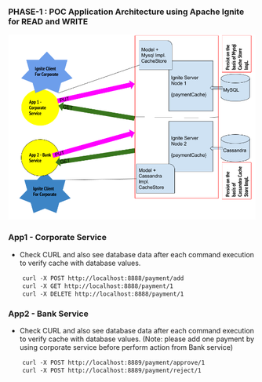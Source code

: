 ### PHASE-1 : POC Application Architecture using Apache Ignite for READ and WRITE

![alt text](phase-1-poc-archx.png "PHASE-1 : POC Application Architecture")

### App1 - Corporate Service
 
- Check CURL and also see database data after each command execution to verify cache with database values. 
```
    curl -X POST http://localhost:8888/payment/add
    curl -X GET http://localhost:8888/payment/1
    curl -X DELETE http://localhost:8888/payment/1   
```

### App2 - Bank Service 
- Check CURL and also see database data after each command execution to verify cache with database values.
 (Note: please add one payment by using corporate service before perform action from Bank service)
 
```
    curl -X POST http://localhost:8889/payment/approve/1
    curl -X POST http://localhost:8889/payment/reject/1
```
